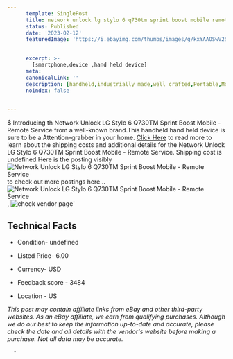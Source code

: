 ```yaml
---
      template: SinglePost
      title: network unlock lg stylo 6 q730tm sprint boost mobile remote service
      status: Published
      date: '2023-02-12'
      featuredImage: 'https://i.ebayimg.com/thumbs/images/g/kxYAAOSwV25jKLxk/s-l225.jpg'
       

      excerpt: >-
        [smartphone,device ,hand held device]
      meta:
      canonicalLink: ''
      description: [handheld,industrially made,well crafted,Portable,Mobile,Compact,Convenient,Lightweight,Maneuverable,Man-portable,Miniature,Carriable,Hand-held,Light,Holdable,Transportable,Mobile device,Pocket-sized,On-the-go,Wireless,Cordless,Compact size,Convenient size, smartphone,device ,hand held device]
      noindex: false
      

---
```

$
      Introducing th Network Unlock LG Stylo 6 Q730TM Sprint Boost Mobile - Remote Service from a well-known brand.This handheld hand held device is sure to be a Attention-grabber in your home. [Click Here](https://www.ebay.com/itm/385406253000?hash=item59bc00b7c8%3Ag%3AkxYAAOSwV25jKLxk&mkevt=1&mkcid=1&mkrid=711-53200-19255-0&campid=%253CePNCampaignId%253E&customid=%253CreferenceId%253E&toolid=10049) to read more to learn about the shipping costs and additional details for the Network Unlock LG Stylo 6 Q730TM Sprint Boost Mobile - Remote Service. Shipping cost is undefined.Here is the posting visibly ![Network Unlock LG Stylo 6 Q730TM Sprint Boost Mobile - Remote Service](https://i.ebayimg.com/thumbs/images/g/kxYAAOSwV25jKLxk/s-l225.jpg) to check out more postings here... ![Network Unlock LG Stylo 6 Q730TM Sprint Boost Mobile - Remote Service](https://i.ebayimg.com/images/g/kxYAAOSwV25jKLxk/s-l1600.jpg), ![check vendor page]()'

      

 ## Technical Facts 



     
      

 - Condition- undefined 


      

 - Listed Price- 6.00 


      

 - Currency- USD 


      

 - Feedback score - 3484 


      

 - Location - US 


      
      

 *_This post may contain affiliate links from eBay and other third-party websites. As an eBay affiliate, we earn from qualifying purchases. Although we do our best to keep the information up-to-date and accurate, please check the date and all details with the vendor's website before making a purchase. Not all data may be accurate._*




      -
